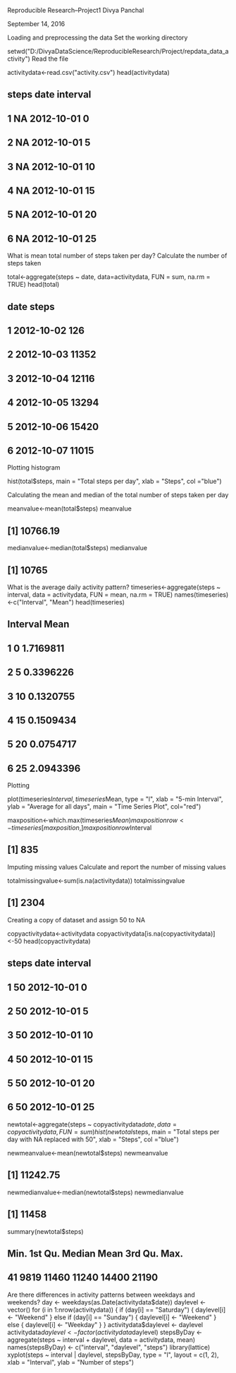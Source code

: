 Reproducible Research–Project1
Divya Panchal

September 14, 2016

Loading and preprocessing the data
Set the working directory

setwd("D:/DivyaDataScience/ReproducibleResearch/Project/repdata_data_activity")
Read the file

activitydata<-read.csv("activity.csv")
head(activitydata)
##   steps       date interval
## 1    NA 2012-10-01        0
## 2    NA 2012-10-01        5
## 3    NA 2012-10-01       10
## 4    NA 2012-10-01       15
## 5    NA 2012-10-01       20
## 6    NA 2012-10-01       25
What is mean total number of steps taken per day?
Calculate the number of steps taken

total<-aggregate(steps ~ date, data=activitydata, FUN = sum, na.rm = TRUE)
head(total)
##         date steps
## 1 2012-10-02   126
## 2 2012-10-03 11352
## 3 2012-10-04 12116
## 4 2012-10-05 13294
## 5 2012-10-06 15420
## 6 2012-10-07 11015
Plotting histogram

hist(total$steps, main = "Total steps per day", xlab = "Steps", col ="blue")


Calculating the mean and median of the total number of steps taken per day

meanvalue<-mean(total$steps)
meanvalue
## [1] 10766.19
medianvalue<-median(total$steps)
medianvalue
## [1] 10765
What is the average daily activity pattern?
timeseries<-aggregate(steps ~ interval, data = activitydata, FUN = mean, na.rm = TRUE)
names(timeseries)<-c("Interval", "Mean")
head(timeseries)
##   Interval      Mean
## 1        0 1.7169811
## 2        5 0.3396226
## 3       10 0.1320755
## 4       15 0.1509434
## 5       20 0.0754717
## 6       25 2.0943396
Plotting

plot(timeseries$Interval, timeseries$Mean, type = "l", xlab = "5-min Interval", ylab = "Average for all days", main = "Time Series Plot", col="red")


maxposition<-which.max(timeseries$Mean)
maxpositionrow<-timeseries[maxposition,]
maxpositionrow$Interval
## [1] 835
Imputing missing values
Calculate and report the number of missing values

totalmissingvalue<-sum(is.na(activitydata))
totalmissingvalue
## [1] 2304
Creating a copy of dataset and assign 50 to NA

copyactivitydata<-activitydata
copyactivitydata[is.na(copyactivitydata)]<-50
head(copyactivitydata)
##   steps       date interval
## 1    50 2012-10-01        0
## 2    50 2012-10-01        5
## 3    50 2012-10-01       10
## 4    50 2012-10-01       15
## 5    50 2012-10-01       20
## 6    50 2012-10-01       25
newtotal<-aggregate(steps ~ copyactivitydata$date, data=copyactivitydata, FUN = sum)
hist(newtotal$steps, main = "Total steps per day with NA replaced with 50", xlab = "Steps", col ="blue")


newmeanvalue<-mean(newtotal$steps)
newmeanvalue
## [1] 11242.75
newmedianvalue<-median(newtotal$steps)
newmedianvalue
## [1] 11458
summary(newtotal$steps)
##    Min. 1st Qu.  Median    Mean 3rd Qu.    Max. 
##      41    9819   11460   11240   14400   21190
Are there differences in activity patterns between weekdays and weekends?
day <- weekdays(as.Date(activitydata$date))
daylevel <- vector()
for (i in 1:nrow(activitydata)) {
  if (day[i] == "Saturday") {
    daylevel[i] <- "Weekend"
  } else if (day[i] == "Sunday") {
    daylevel[i] <- "Weekend"
  } else {
    daylevel[i] <- "Weekday"
  }
}
activitydata$daylevel <- daylevel
activitydata$daylevel <- factor(activitydata$daylevel)
stepsByDay <- aggregate(steps ~ interval + daylevel, data = activitydata, mean)
names(stepsByDay) <- c("interval", "daylevel", "steps")
library(lattice)
xyplot(steps ~ interval | daylevel, stepsByDay, type = "l", layout = c(1, 2), 
       xlab = "Interval", ylab = "Number of steps")

